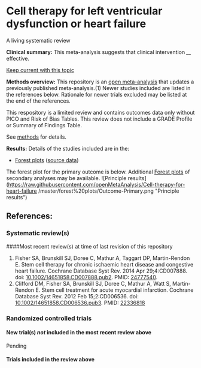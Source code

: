 # Cell therapy for left ventricular dysfunction or heart failure
A living systematic review

**Clinical summary:** This meta-analysis suggests that clinical intervention *__* effective.

[Keep current with this topic](Keep-up.md)

**Methods overview:** This repository is an [open  meta-analysis](https://openmetaanalysis.github.io/) that updates a previously published meta-analysis.(1) Newer studies included are listed in the references below. Rationale for newer trials excluded may be listed at the end of the references. 

This respository is a limited review and contains outcomes data only without PICO and Risk of Bias Tables.  This review does not include a GRADE Profile or Summary of Findings Table.

See [methods](http://openmetaanalysis.github.io/methods.html) for details.

**Results:** Details of the studies included are in the:
* [Forest plots](../../tree/master/forest%20plots) ([source data](../../tree/master/data))

The forest plot for the primary outcome is below. Additional [Forest plots](../../tree/master/forest%20plots) of secondary analyses may be available. 
![Principle results](https://raw.githubusercontent.com/openMetaAnalysis/Cell-therapy-for-heart-failure
/master/forest%20plots/Outcome-Primary.png "Principle results")

References:
----------------------------------
### Systematic review(s)
####Most recent review(s) at time of last revision of this repository
1. Fisher SA, Brunskill SJ, Doree C, Mathur A, Taggart DP, Martin-Rendon E. Stem cell therapy for chronic ischaemic heart disease and congestive heart failure. Cochrane Database Syst Rev. 2014 Apr 29;4:CD007888. doi:
[10.1002/14651858.CD007888.pub2](http://dx.doi.org/10.1002/14651858.CD007888.pub2). PMID: [24777540](http://pubmed.gov/24777540).
2. Clifford DM, Fisher SA, Brunskill SJ, Doree C, Mathur A, Watt S, Martin-Rendon E. Stem cell treatment for acute myocardial infarction. Cochrane Database Syst Rev. 2012 Feb 15;2:CD006536. doi: [10.1002/14651858.CD006536.pub3](http://dx.doi.org/10.1002/14651858.CD006536.pub3). PMID: [22336818](http://pubmed.gov/22336818)

### Randomized controlled trials
#### New trial(s) *not* included in the most recent review above
Pending

#### Trials included in the review above

